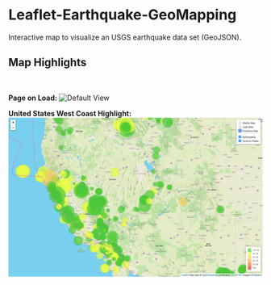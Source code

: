 # Leaflet-Earthquake-GeoMapping

Interactive map to visualize an USGS earthquake data set (GeoJSON).

## Map Highlights

<br>

**Page on Load:**
![Default View](image_highlights/default+popup.png)

**United States West Coast Highlight:**
![Default View](image_highlights/outdoors+zoomed.png)
